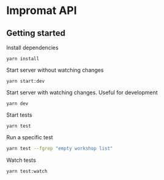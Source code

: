 # Impromat API

## Getting started

Install dependencies

```
yarn install
```

Start server without watching changes

```
yarn start:dev
```

Start server with watching changes. Useful for development

```
yarn dev
```

Start tests

```
yarn test
```

Run a specific test

```bash
yarn test --fgrep "empty workshop list"
```

Watch tests

```
yarn test:watch
```
